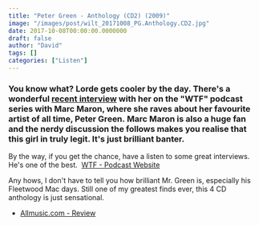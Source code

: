```yaml
---
title: "Peter Green - Anthology (CD2) (2009)"
image: "/images/post/wilt_20171008_PG.Anthology.CD2.jpg"
date: 2017-10-08T00:00:00.0000000
draft: false
author: "David"
tags: []
categories: ["Listen"]
---
```

### You know what? Lorde gets cooler by the day. There's a wonderful [recent interview](http://www.wtfpod.com/podcast/episode-844-lorde) with her on the "WTF" podcast series with Marc Maron, where she raves about her favourite artist of all time, Peter Green. Marc Maron is also a huge fan and the nerdy discussion the follows makes you realise that this girl in truly legit. It's just brilliant banter.

 By the way, if you get the chance, have a listen to some great interviews. He's one of the best.  [WTF - Podcast Website](http://www.wtfpod.com/)

 Any hows, I don't have to tell you how brilliant Mr. Green is, especially his Fleetwood Mac days. Still one of my greatest finds ever, this 4 CD anthology is just sensational.

-  [Allmusic.com - Review](https://www.allmusic.com/album/the-anthology-mw0000802996)